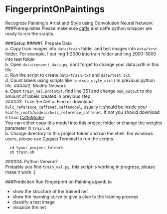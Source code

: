 # FingerprintOnPaintings
Recognize Painting's Artist and Style using Convolution Neural Network
###Prerequisites
Please make sure [caffe](http://caffe.berkeleyvision.org/installation.html) and caffe python wrapper are ready to run the scripts.

###Setup
#####1. Prepare Data  
  a. Copy train images into `data/train` folder and test images into `data/test` folder. For example, I put img 1-2000 into train folder and img 2000-3000 into test folder  
  b. Open `data/convert_data.py`, dont forget to change your data path in this file.  
  c. Run the script to create `data/train.txt` and `data/test.txt`.   
  d. Count labels using scripts like `len(sub_style_dict)` in previous python file.
#####2. Modify Network  
  a. Open `train_val.prototxt`, find line 361 and change `num_output` to the amount of labels created in previous step.  
#####3. Train the Net
  a. Find or download `bvlc_reference_caffenet.caffemodel`, usually it should be inside your `%caffe_root%/models/bvlc_reference_caffenet`. If not you should download it from [CaffeModel](http://dl.caffe.berkeleyvision.org/bvlc_reference_caffenet.caffemodel).  
    You can either copy this model into this project folder or change the weights parameter in `train.sh`  
  b. Change directory to this project folder and run the shell. For windows users, please use [Cygwin](https://cygwin.com/index.html) Terminal to run the scripts.
  ```shell
    cd %your_project_folder%
    sh train.sh
  ```
#####4. Python Version?  
  Probably you find `train_val.py`, this script is working in progress, please make it work :)
  
###Prediction
Run Fingerprint on Paintings.ipynb to
* show the structure of the trained net
* show the learning curve to give a clue to the training process
* classify a test image
* visualize the net
